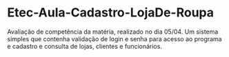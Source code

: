# Etec-Aula-Cadastro-LojaDe-Roupa
Avaliação de competência da matéria, realizado no dia 05/04. Um sistema simples que contenha validação de login e senha para acesso ao programa e cadastro e consulta de lojas, clientes e funcionários.
